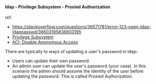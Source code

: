 #### ldap - Privilege Subsystem - Proxied Authorization
ref: 
 - https://stackoverflow.com/questions/36571781/error-123-open-ldap-ldappasswd/36603195#36603195
 - [Privilege Subsystem](https://docs.oracle.com/cd/E19450-01/820-6172/privilege-subsystem.html)
 - [ACI: Disable Anonymous Access](https://backstage.forgerock.com/docs/opendj/3.5/admin-guide/#access-control-disable-anonymous)

There are typically to ways of updating a user's password in ldap:

- Users can update their own password.
- An admin user can update the user's password (your case). In this scenario the admin should assume the identity of the user before updating the password. This is called Proxied Authorization.
